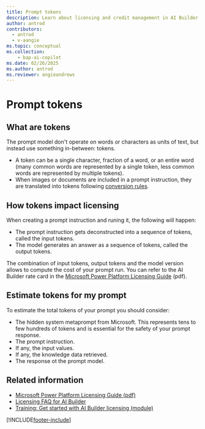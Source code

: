```yaml
---
title: Prompt tokens
description: Learn about licensing and credit management in AI Builder.
author: antrod
contributors:
  - antrod
  - v-aangie
ms.topic: conceptual
ms.collection: 
    - bap-ai-copilot
ms.date: 02/26/2025
ms.author: antrod
ms.reviewer: angieandrews
---
```


# Prompt tokens
## What are tokens
The prompt model don't operate on words or characters as units of text, but instead use something in-between: tokens.
- A token can be a single character, fraction of a word, or an entire word (many common words are represented by a single token, less common words are represented by multiple tokens).
- When images or documents are included in a prompt instruction, they are translated into tokens following [conversion rules](#conversion-rules-for-images-and-documents).

## How tokens impact licensing
When creating a prompt instruction and runing it, the following will happen:
- The prompt instruction gets deconstructed into a sequence of tokens, called the input tokens.
- The model generates an answer as a sequence of tokens, called the output tokens. 

The combination of input tokens, output tokens and the model version allows to compute the cost of your prompt run. You can refer to the AI Builder rate card in the [Microsoft Power Platform Licensing Guide](https://go.microsoft.com/fwlink/?linkid=2085130) (pdf).

## Estimate tokens for my prompt
To estimate the total tokens of your prompt you should consider:
- The hidden system metaprompt from Microsoft. This represents tens to few hundreds of tokens and is essential for the safety of your prompt response.
- The prompt instruction.
- If any, the input values.
- If any, the knowledge data retrieved.
- The response ot the prompt model.




## Related information

- [Microsoft Power Platform Licensing Guide (pdf)](https://go.microsoft.com/fwlink/?LinkId=2085130)
- [Licensing FAQ for AI Builder](/power-platform/admin/powerapps-flow-licensing-faq#ai-builder)
- [Training: Get started with AI Builder licensing (module)](/training/modules/get-started-with-ai-builder-licensing/)


[!INCLUDE[footer-include](includes/footer-banner.md)]
